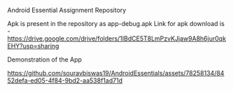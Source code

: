 Android Essential Assignment Repository

Apk is present in the repository as app-debug.apk
Link for apk download is - https://drive.google.com/drive/folders/1IBdCE5T8LmPzvKJjaw9A8h6jur0qkEHY?usp=sharing

Demonstration of the App


https://github.com/souravbiswas19/AndroidEssentials/assets/78258134/8452defa-ed05-4f84-9bd2-aa538f1ad71d

